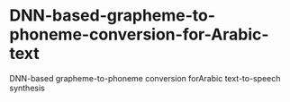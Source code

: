 # DNN-based-grapheme-to-phoneme-conversion-for-Arabic-text
DNN-based grapheme-to-phoneme conversion forArabic text-to-speech synthesis
